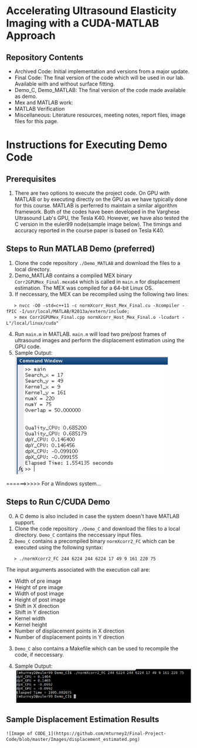 # Accelerating Ultrasound Elasticity Imaging with a CUDA-MATLAB Approach

## Repository Contents  
* Archived Code: Initial implementation and versions from a major update. 
* Final Code: The final version of the code which will be used in our lab. Available with and without surface fitting. 
* Demo_C, Demo_MATLAB: The final version of the code made available as demo. 
* Mex and MATLAB work: 
* MATLAB Verification
* Miscellaneous: Literature resources, meeting notes, report files, image files for this page. 

# Instructions for Executing Demo Code

## Prerequisites 
1. There are two options to execute the project code. On GPU with MATLAB or by executing directly on the GPU as we have typically done for this course. MATLAB is perferred to maintain a similar algorithm framework. Both of the codes have been developed in the Varghese Ultrasound Lab's GPU, the Tesla K40. However, we have also tested the C version in the euler99 node(sample image below). The timings and accuracy reported in the course paper is based on Tesla K40. 

## Steps to Run MATLAB Demo (preferred)
1. Clone the code repository `./Demo_MATLAB` and download the files to a local directory. 
2. Demo_MATLAB contains a compiled MEX binary `Corr2GPUMex_Final.mexa64` which is called in `main.m` for displacement estimation. The MEX was compiled for a 64-bit Linux OS. 
3. If neccessary, the MEX can be recompiled using the following two lines: 
```
   > nvcc -O0 -std=c++11 -c normXcorr_Host_Mex_Final.cu -Xcompiler -fPIC -I/usr/local/MATLAB/R2013a/extern/include;
   > mex Corr2GPUMex_Final.cpp normXcorr_Host_Mex_Final.o -lcudart -L"/local/linux/cuda"
```
4. Run `main.m` in MATLAB. `main.m` will load two pre/post frames of ultrasound images and perform the displacement estimation using the GPU code.  
5. Sample Output:  
![Image of CODE_1](https://github.com/mturney2/Final-Project-Code/blob/master/Images/matlabOutput.PNG)

======>>>>> For a Windows system...
   
## Steps to Run C/CUDA Demo
0. A C demo is also included in case the system doesn't have MATLAB support. 
1. Clone the code repository `./Demo_C` and download the files to a local directory. `Demo_C` contains the neccessary input files. 
2. `Demo_C` contains a precompiled binary `normXcorr2_FC` which can be executed using the following syntax: 
```
   > ./normXcorr2_FC 244 6224 244 6224 17 49 9 161 220 75
```

The input arguments associated with the execution call are: 
 * Width of pre image
 * Height of pre image
 * Width of post image
 * Height of post image
 * Shift in X direction
 * Shift in Y direction
 * Kernel width
 * Kernel height
 * Number of displacement points in X direction
 * Number of displacement points in Y direction
3. `Demo_C` also contains a Makefile which can be used to recompile the code, if neccessary. 

4. Sample Output:  
![Image of CODE_1](https://github.com/mturney2/Final-Project-Code/blob/master/Images/eulerOut.PNG)

## Sample Displacement Estimation Results
```
![Image of CODE_1](https://github.com/mturney2/Final-Project-Code/blob/master/Images/displacement_estimated.png)
```
